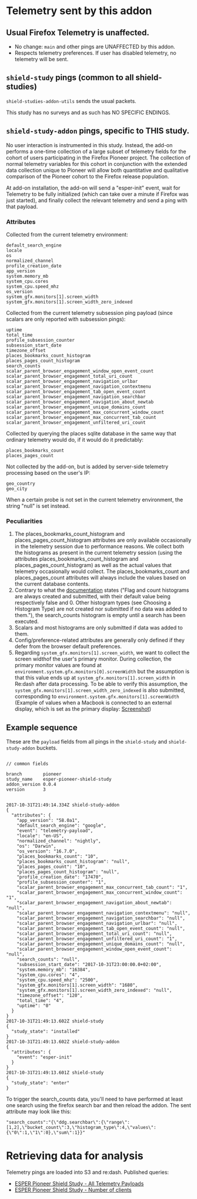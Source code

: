 # Telemetry sent by this addon

## Usual Firefox Telemetry is unaffected.

- No change: `main` and other pings are UNAFFECTED by this addon.
- Respects telemetry preferences.  If user has disabled telemetry, no telemetry will be sent.

## `shield-study` pings (common to all shield-studies)

`shield-studies-addon-utils` sends the usual packets.

This study has no surveys and as such has NO SPECIFIC ENDINGS.

## `shield-study-addon` pings, specific to THIS study.

No user interaction is instrumented in this study. Instead, the add-on performs a one-time collection of a large 
subset of telemetry fields for the cohort of users participating in the Firefox Pioneer project. The collection of 
normal telemetry variables for this cohort in conjunction with the extended data collection unique to Pioneer will 
allow both quantitative and qualitative comparison of the Pioneer cohort to the Firefox release population. 

At add-on installation, the add-on will send a "esper-init" event, wait for Telemetry to be fully initialized 
(which can take over a minute if Firefox was just started), and finally collect the relevant telemetry and send a ping with that payload.

### Attributes

Collected from the current telemetry environment:

```
default_search_engine
locale
os
normalized_channel
profile_creation_date
app_version
system.memory_mb
system_cpu.cores
system_cpu.speed_mhz
os_version
system_gfx.monitors[1].screen_width
system_gfx.monitors[1].screen_width_zero_indexed
``` 

Collected from the current telemetry subsession ping payload (since scalars are only reported with subsession pings): 

```
uptime
total_time
profile_subsession_counter
subsession_start_date
timezone_offset
places_bookmarks_count_histogram
places_pages_count_histogram
search_counts
scalar_parent_browser_engagement_window_open_event_count
scalar_parent_browser_engagement_total_uri_count
scalar_parent_browser_engagement_navigation_urlbar
scalar_parent_browser_engagement_navigation_contextmenu
scalar_parent_browser_engagement_tab_open_event_count
scalar_parent_browser_engagement_navigation_searchbar
scalar_parent_browser_engagement_navigation_about_newtab
scalar_parent_browser_engagement_unique_domains_count
scalar_parent_browser_engagement_max_concurrent_window_count
scalar_parent_browser_engagement_max_concurrent_tab_count
scalar_parent_browser_engagement_unfiltered_uri_count
``` 

Collected by querying the places sqlite database in the same way that ordinary telemetry would do, if it would do it predictably:

```
places_bookmarks_count
places_pages_count
``` 

Not collected by the add-on, but is added by server-side telemetry processing based on the user's IP:

```
geo_country
geo_city
```

When a certain probe is not set in the current telemetry environment, the string "null" is set instead. 

### Peculiarities

1. The places_bookmarks_count_histogram and places_pages_count_histogram attributes are only available occasionally in the telemetry session due to performance reasons. We collect both the histograms as present in the current telemetry session (using the attributes places_bookmarks_count_histogram and places_pages_count_histogram) as well as the actual values that telemetry occasionally would collect. The places_bookmarks_count and places_pages_count attributes will always include the values based on the current database contents.
1. Contrary to what the [documentation](https://firefox-source-docs.mozilla.org/toolkit/components/telemetry/telemetry/data/main-ping.html) states ("Flag and count histograms are always created and submitted, with their default value being respectively false and 0. Other histogram types (see Choosing a Histogram Type) are not created nor submitted if no data was added to them."), the search_counts histogram is empty until a search has been executed.
1. Scalars and most histograms are only submitted if data was added to them.
1. Config/preference-related attributes are generally only defined if they defer from the browser default preferences.
1. Regarding `system_gfx.monitors[1].screen_width`, we want to collect the screen widthof the user's primary monitor. During collection, the primary monitor values are found at `environment.system.gfx.monitors[0].screenWidth` but the assumption is that this value ends up at `system_gfx.monitors[1].screen_width` in Re:dash after data processing. To be able to verify this assumption, the `system_gfx.monitors[1].screen_width_zero_indexed` is also submitted, corresponding to `environment.system.gfx.monitors[1].screenWidth` (Example of values when a Macbook is connected to an external display, which is set as the primary display: [Screenshot](https://www.dropbox.com/s/u3hs2uy3sald4yr/Screenshot%202017-11-03%2014.05.06.png?dl=0))

## Example sequence

These are the `payload` fields from all pings in the `shield-study` and `shield-study-addon` buckets.

```

// common fields

branch        pioneer
study_name    esper-pioneer-shield-study
addon_version 0.0.4
version       3


2017-10-31T21:49:14.334Z shield-study-addon
{
  "attributes": {
    "app_version": "58.0a1",
    "default_search_engine": "google",
    "event": "telemetry-payload",
    "locale": "en-US",
    "normalized_channel": "nightly",
    "os": "Darwin",
    "os_version": "16.7.0",
    "places_bookmarks_count": "10",
    "places_bookmarks_count_histogram": "null",
    "places_pages_count": "10",
    "places_pages_count_histogram": "null",
    "profile_creation_date": "17470",
    "profile_subsession_counter": "1",
    "scalar_parent_browser_engagement_max_concurrent_tab_count": "1",
    "scalar_parent_browser_engagement_max_concurrent_window_count": "1",
    "scalar_parent_browser_engagement_navigation_about_newtab": "null",
    "scalar_parent_browser_engagement_navigation_contextmenu": "null",
    "scalar_parent_browser_engagement_navigation_searchbar": "null",
    "scalar_parent_browser_engagement_navigation_urlbar": "null",
    "scalar_parent_browser_engagement_tab_open_event_count": "null",
    "scalar_parent_browser_engagement_total_uri_count": "null",
    "scalar_parent_browser_engagement_unfiltered_uri_count": "1",
    "scalar_parent_browser_engagement_unique_domains_count": "null",
    "scalar_parent_browser_engagement_window_open_event_count": "null",
    "search_counts": "null",
    "subsession_start_date": "2017-10-31T23:00:00.0+02:00",
    "system.memory_mb": "16384",
    "system_cpu.cores": "4",
    "system_cpu.speed_mhz": "2500",
    "system_gfx.monitors[1].screen_width": "1680",
    "system_gfx.monitors[1].screen_width_zero_indexed": "null",
    "timezone_offset": "120",
    "total_time": "4",
    "uptime": "0"
  }
}
2017-10-31T21:49:13.602Z shield-study
{
  "study_state": "installed"
}
2017-10-31T21:49:13.602Z shield-study-addon
{
  "attributes": {
    "event": "esper-init"
  }
}
2017-10-31T21:49:13.601Z shield-study
{
  "study_state": "enter"
}

```

To trigger the search_counts data, you'll need to have performed at least one search using the firefox search bar and then reload the addon. 
The sent attribute may look like this:

```
"search_counts":"{\"ddg.searchbar\":{\"range\":[1,2],\"bucket_count\":3,\"histogram_type\":4,\"values\":{\"0\":1,\"1\":0},\"sum\":1}}"
```

# Retrieving data for analysis

Telemetry pings are loaded into S3 and re:dash. Published queries:

* [ESPER Pioneer Shield Study - All Telemetry Payloads](https://sql.telemetry.mozilla.org/queries/48557/source)
* [ESPER Pioneer Shield Study - Number of clients](https://sql.telemetry.mozilla.org/queries/48440/source)
